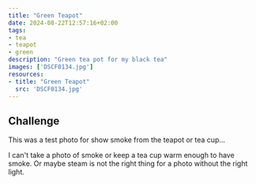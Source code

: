```yaml
---
title: "Green Teapot"
date: 2024-08-22T12:57:16+02:00
tags:
- tea
- teapot
- green
description: "Green tea pot for my black tea"
images: ['DSCF0134.jpg']
resources:
- title: "Green Teapot"
  src: 'DSCF0134.jpg'
---
```


## Challenge

This was a test photo for show smoke from the teapot or tea cup...

I can't take a photo of smoke or keep a tea cup warm enough to have smoke.
Or maybe steam is not the right thing for a photo without the right light.
